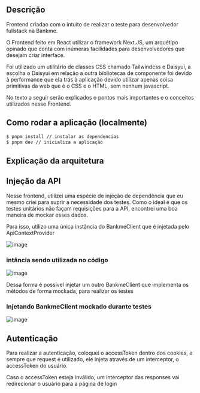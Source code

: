 
## Descrição

Frontend criadao com o intuito de realizar o teste para desenvolvedor fullstack na Bankme.

O Frontend feito em React utilizar o framework Next.JS, um arquétipo opinado que conta com inúmeras facilidades para desenvolvedores que desejam criar interface.

Foi utilizado um utilitário de classes CSS chamado Tailwindcss e Daisyui, a escolha o Daisyui em relação a outra bibliotecas de componente foi devido à performance que ela trás à aplicação devido utilizar apenas coisa primitivas da web que é o CSS e o HTML, sem nenhum javascript.

No texto a seguir serão explicados o pontos mais importantes e o conceitos utilizados nesse Frontend.

## Como rodar a aplicação (localmente)

```bash
$ pnpm install // instalar as dependencias
$ pnpm dev // inicializa a aplicação
```

## Explicação da arquitetura

## Injeção da API
Nesse frontend, utilizei uma espécie de injeção de dependência que eu mesmo criei para suprir a necessidade dos testes. Como o ideal é que os testes unitários não façam requisições para a API, encontrei uma boa maneira de mockar esses dados.

Para isso, utilizo uma única instância do BankmeClient que é injetada pelo ApiContextProvider

![image](https://github.com/felipe1496/aprove-me/assets/75271280/a1f4ce29-ba6f-418b-9b64-5d2fdac6cff1)

### intância sendo utilizada no código

![image](https://github.com/felipe1496/aprove-me/assets/75271280/2f8843e4-8de9-468b-a6a6-0368c7dda48f)

Dessa forma é possível injetar um outro BankmeClient que implementa os métodos de forma mockada, para realizar os testes

### Injetando BankmeClient mockado durante testes

![image](https://github.com/felipe1496/aprove-me/assets/75271280/e400f730-5279-4cbc-94a7-b4eb8070457e)

## Autenticação

Para realizar a autenticação, coloquei o accessToken dentro dos cookies, e sempre que request é utilizado, ele injeta através de um interceptor, o accessToken do usuário.

Caso o accessToken esteja inválido, um interceptor das responses vai redirecionar o usuário para a página de login



